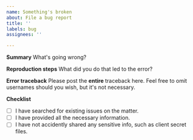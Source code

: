```yaml
---
name: Something's broken
about: File a bug report
title: ''
labels: bug
assignees: ''

---
```


**Summary**
What's going wrong?

**Reproduction steps**
What did you do that led to the error?

**Error traceback**
Please post the **entire** traceback here. Feel free to omit usernames should you wish, but it's not necessary.

**Checklist**
- [ ] I have searched for existing issues on the matter.
- [ ] I have provided all the necessary information.
- [ ] I have not accidently shared any sensitive info, such as client secret files.
